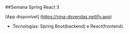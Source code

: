 ##Semana Spring React 3

[App disponível] (https://nina-dsvendas.netlify.app)
- Tecnologias: Spring Boot(backend) e React(frontend).

